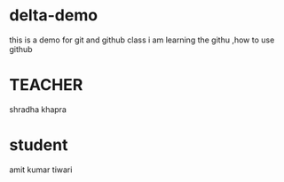 # delta-demo
this is a demo for git and github class
i am learning the githu ,how to use github
# TEACHER
shradha khapra
# student
amit kumar tiwari
